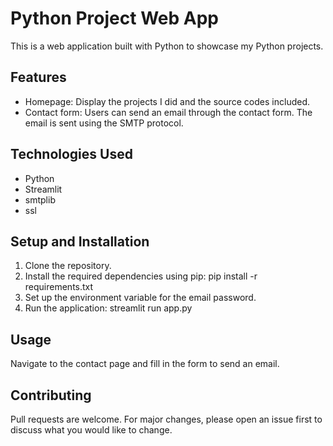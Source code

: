 # Python Project Web App

This is a web application built with Python to showcase my Python projects.

## Features
- Homepage: Display the projects I did and the source codes included.
- Contact form: Users can send an email through the contact form. The email is sent using the SMTP protocol.

## Technologies Used

- Python
- Streamlit
- smtplib
- ssl

## Setup and Installation

1. Clone the repository.
2. Install the required dependencies using pip: pip install -r requirements.txt
3. Set up the environment variable for the email password.
4. Run the application: streamlit run app.py
## Usage

Navigate to the contact page and fill in the form to send an email.

## Contributing

Pull requests are welcome. For major changes, please open an issue first to discuss what you would like to change.
